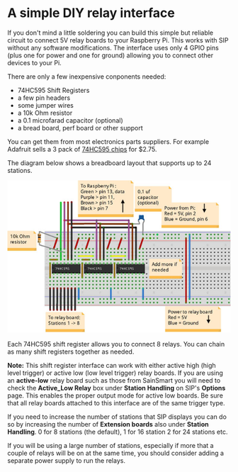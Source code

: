 # A simple DIY relay interface

If you don't mind a little soldering you can build this simple but reliable circuit to connect 5V relay boards to your Raspberry Pi. This works with SIP without any software modifications. The interface uses only 4 GPIO pins (plus one for power and one for ground) allowing you to connect other devices to your Pi.

There are only a few inexpensive conponents needed:
- 74HC595 Shift Registers
- a few pin headers
- some jumper wires
- a 10k Ohm resistor
- a 0.1 microfarad capacitor (optional)
- a bread board, perf board or other support

You can get them from most electronics parts suppliers. For example Adafruit sells a 3 pack of [74HC595 chips](https://www.adafruit.com/products/450) for $2.75.

The diagram below shows a breadboard layout that supports up to 24 stations.

![shift register layout](images/SIP_shift_register_layout.jpg)

Each 74HC595 shift register allows you to connect 8 relays. You can chain as many shift registers together as needed.

**Note:** This shift register interface can work with either active high (high level trigger) or active low (low level trigger) relay boards. If you are using an **active-low** relay board such as those from SainSmart you will need to check the **Active_Low Relay** box under **Station Handling** on SIP's **Options** page. This enables the proper output mode for active low boards. Be sure that all relay boards attached to this interface are of the same trigger type.

If you need to increase the number of stations that SIP displays you can do so by increasing the number of **Extension boards** also under **Station Handling**. 0 for 8 stations (the default), 1 for 16 station 2 for 24 stations etc.


If you will be using a large number of stations, especially if more that a couple of relays will be on at the same time, you should consider adding a separate power supply to run the relays.

